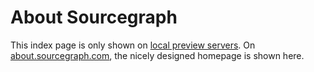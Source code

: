 # About Sourcegraph

This index page is only shown on [local preview servers](handbook/editing.md#running-a-local-preview-handbook-site). On [about.sourcegraph.com](https://about.sourcegraph.com), the nicely designed homepage is shown here.

